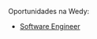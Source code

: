 Oportunidades na Wedy:

- [Software Engineer](https://github.com/mecasei/jobs/blob/master/software-engineer.md)
